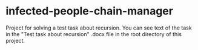 # infected-people-chain-manager
Project for solving a test task about recursion.
You can see text of the task in the "Test task about recursion" .docx file in the root directory of this project.
